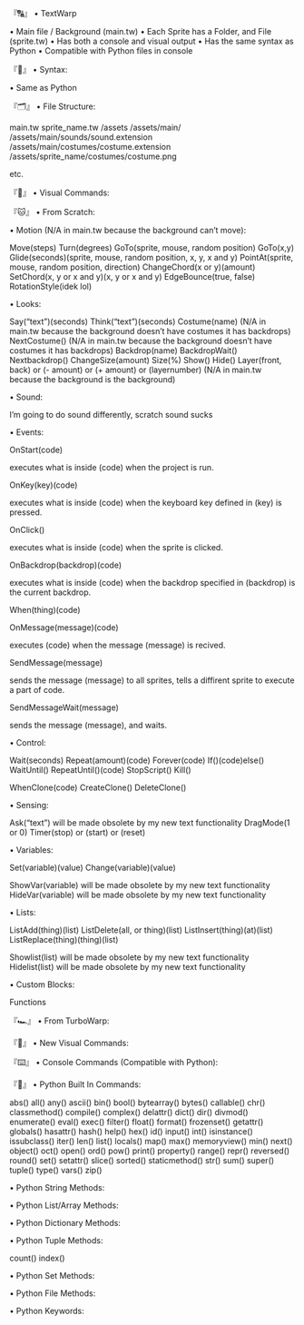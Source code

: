 『🔠』 •  TextWarp

• Main file / Background (main.tw)
• Each Sprite has a Folder, and File (sprite.tw)
• Has both a console and visual output
• Has the same syntax as Python
• Compatible with Python files in console


『🔢』 •  Syntax:

• Same as Python 


『🗂️』 •  File Structure:

main.tw
sprite_name.tw
/assets
/assets/main/
/assets/main/sounds/sound.extension
/assets/main/costumes/costume.extension
/assets/sprite_name/costumes/costume.png

etc.


『🧩』 •  Visual Commands:

『🐱』 •  From Scratch:

• Motion (N/A in main.tw because the background can’t move):


Move(steps)
Turn(degrees)
GoTo(sprite, mouse, random position)
GoTo(x,y)
Glide(seconds)(sprite, mouse, random position, x, y, x and y)
PointAt(sprite, mouse, random position, direction)
ChangeChord(x or y)(amount)
SetChord(x, y or x and y)(x, y or x and y)
EdgeBounce(true, false)
RotationStyle(idek lol)


• Looks:

Say(“text”)(seconds)
Think(“text”)(seconds)
Costume(name) (N/A in main.tw because the background doesn’t have costumes it has backdrops)
NextCostume() (N/A in main.tw because the background doesn’t have costumes it has backdrops)
Backdrop(name)
BackdropWait()
Nextbackdrop()
ChangeSize(amount) 
Size(%)
Show()
Hide()
Layer(front, back) or (- amount) or (+ amount) or (layernumber) (N/A in main.tw because the background is the background)

• Sound:

I’m going to do sound differently, scratch sound sucks


• Events:


OnStart(code)

executes what is inside (code) when the project is run.

OnKey(key)(code)

executes what is inside (code) when the keyboard key defined in (key) is pressed.

OnClick()

executes what is inside (code) when the sprite is clicked.

OnBackdrop(backdrop)(code)

executes what is inside (code) when the backdrop specified in (backdrop) is the current backdrop.

When(thing)(code)

OnMessage(message)(code)

executes (code) when the message (message) is recived.

SendMessage(message)

sends the message (message) to all sprites, tells a diffirent sprite to execute a part of code.

SendMessageWait(message)

sends the message (message), and waits.


• Control:

Wait(seconds)
Repeat(amount)(code)
Forever(code)
If()(code)else()
WaitUntil()
RepeatUntil()(code)
StopScript()
Kill()

WhenClone(code) 
CreateClone()
DeleteClone()


• Sensing:

Ask(“text”) will be made obsolete by my new text functionality 
DragMode(1 or 0)
Timer(stop) or (start) or (reset)

• Variables:

Set(variable)(value)
Change(variable)(value)

ShowVar(variable) will be made obsolete by my new text functionality 
HideVar(variable) will be made obsolete by my new text functionality

• Lists:

ListAdd(thing)(list)
ListDelete(all, or thing)(list)
ListInsert(thing)(at)(list)
ListReplace(thing)(thing)(list)

Showlist(list) will be made obsolete by my new text functionality 
Hidelist(list) will be made obsolete by my new text functionality 

• Custom Blocks:

Functions


『🏎️』 •  From TurboWarp:



『🎨』 •  New Visual Commands:



『⌨️』 •  Console Commands (Compatible with Python):



『🐍』 •  Python Built In Commands:

abs()
all()
any()
ascii()
bin()
bool()
bytearray()
bytes()
callable()
chr()
classmethod()
compile()
complex()
delattr()
dict()
dir()
divmod()
enumerate()
eval()
exec()
filter()
float()
format()
frozenset()
getattr()
globals()
hasattr()
hash()
help()
hex()
id()
input()
int()
isinstance()
issubclass()
iter()
len()
list()
locals()
map()
max()
memoryview()
min()
next()
object()
oct()
open()
ord()
pow()
print()
property()
range()
repr()
reversed()
round()
set()
setattr()
slice()
sorted()
staticmethod()
str()
sum()
super()
tuple()
type()
vars()
zip()

• Python String Methods:

• Python List/Array Methods:

• Python Dictionary Methods:

• Python Tuple Methods:

count()
index()

• Python Set Methods:

• Python File Methods:

• Python Keywords:












